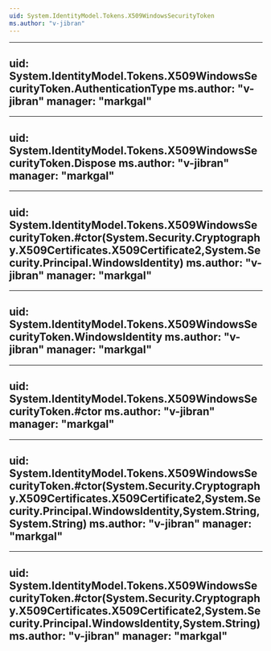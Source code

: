 ```yaml
---
uid: System.IdentityModel.Tokens.X509WindowsSecurityToken
ms.author: "v-jibran"
---
```


---
uid: System.IdentityModel.Tokens.X509WindowsSecurityToken.AuthenticationType
ms.author: "v-jibran"
manager: "markgal"
---

---
uid: System.IdentityModel.Tokens.X509WindowsSecurityToken.Dispose
ms.author: "v-jibran"
manager: "markgal"
---

---
uid: System.IdentityModel.Tokens.X509WindowsSecurityToken.#ctor(System.Security.Cryptography.X509Certificates.X509Certificate2,System.Security.Principal.WindowsIdentity)
ms.author: "v-jibran"
manager: "markgal"
---

---
uid: System.IdentityModel.Tokens.X509WindowsSecurityToken.WindowsIdentity
ms.author: "v-jibran"
manager: "markgal"
---

---
uid: System.IdentityModel.Tokens.X509WindowsSecurityToken.#ctor
ms.author: "v-jibran"
manager: "markgal"
---

---
uid: System.IdentityModel.Tokens.X509WindowsSecurityToken.#ctor(System.Security.Cryptography.X509Certificates.X509Certificate2,System.Security.Principal.WindowsIdentity,System.String,System.String)
ms.author: "v-jibran"
manager: "markgal"
---

---
uid: System.IdentityModel.Tokens.X509WindowsSecurityToken.#ctor(System.Security.Cryptography.X509Certificates.X509Certificate2,System.Security.Principal.WindowsIdentity,System.String)
ms.author: "v-jibran"
manager: "markgal"
---
